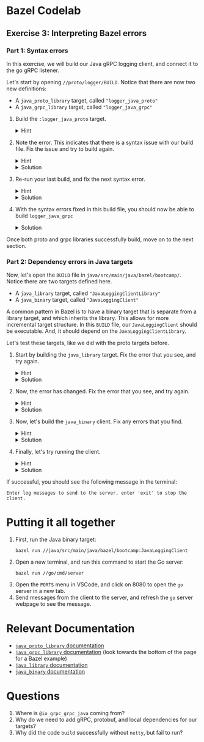 # Bazel Codelab

## Exercise 3: Interpreting Bazel errors
### Part 1: Syntax errors
In this exercise, we will build our Java gRPC logging client, and connect it to the go gRPC listener.

Let's start by opening `//proto/logger/BUILD`. Notice that there are now two new definitions:
* A `java_proto_library` target, called `"logger_java_proto"`
* A `java_grpc_library` target, called `"logger_java_grpc"`

1. Build the `:logger_java_proto` target.
   <details><summary>Hint</summary>

    ```
    bazel build //proto/logger:logger_java_proto
    ```
   </details>
1. Note the error. This indicates that there is a syntax issue with our build file. Fix the issue and try to build again.
   <details><summary>Hint</summary>

   Is `java_grpc_library` properly imported?
   </details>

   <details><summary>Solution</summary>

   Uncomment line 4 of `//proto/logger/BUILD`
   </details>

1. Re-run your last build, and fix the next syntax error. 
   <details><summary>Hint</summary>

   It looks like we are missing a field in a different target in this file. What should the dependencies of `logger_java_grpc` look like? Check the documentation section at the bottom if you need help with the syntax for this rule.
   </details>
   
   <details><summary>Solution</summary>
   
   Add the following line to `logger_java_grpc` under `srcs` (line 34), and rebuild `logger_java_proto`.
   ```
       deps = [":logger_java_proto"],
   ```
   </details>


1. With the syntax errors fixed in this build file, you should now be able to build `logger_java_grpc`
   <details><summary>Solution</summary>

   ```
   bazel build //proto/logger:logger_java_grpc
   ```
   </details>

Once both proto and grpc libraries successfully build, move on to the next section.

### Part 2: Dependency errors in Java targets

Now, let's open the `BUILD` file in `java/src/main/java/bazel/bootcamp/`. Notice there are two targets defined here.
* A `java_library` target, called `"JavaLoggingClientLibrary"`
* A `java_binary` target, called `"JavaLoggingClient"`

A common pattern in Bazel is to have a binary target that is separate from a library target, and which inherits the library. This allows for more incremental target structure. In this `BUILD` file, our `JavaLoggingClient` should be executable. And, it should depend on the `JavaLoggingClientLibrary`.

Let's test these targets, like we did with the proto targets before.

1. Start by building the `java_library` target. Fix the error that you see, and try again.
   <details><summary>Hint</summary>

   ```
   bazel build //java/src/main/java/bazel/bootcamp:JavaLoggingClientLibrary
   ```

   Look at the first line of the error. Looks like we have a syntax error right before line 9.
   </details>
   <details><summary>Solution</summary>

   Add a comma to the end of line 8 in `java/src/main/java/bazel/bootcamp/BUILD`. Then run this command:

   ```
   bazel build //java/src/main/java/bazel/bootcamp:JavaLoggingClientLibrary
   ```
   </details>
   

1. Now, the error has changed. Fix the error that you see, and try again.

   <details><summary>Hint</summary>

   Look at the bold error, near the middle. This time, the suggestions are quite helpful. However, `//proto/logger:logger_proto` is just a descriptor. Is there a Java proto library that you can add instead?
   </details>

   <details><summary>Solution</summary>

   Add the suggested dependencies to `JavaLoggingClientLibrary`:
   ```
         "//proto/logger:logger_java_proto",
         "@io_grpc_grpc_java//api",
   ```
   And then run this command:
   ```
   bazel build //java/src/main/java/bazel/bootcamp:JavaLoggingClientLibrary
   ```
   </details>

1. Now, let's build the `java_binary` client. Fix any errors that you find.

   <details><summary>Hint</summary>
   
   Looks like we have a missing dependency. You might have noticed that the client's dependency list is empty. What target contains the definition for the symbol that is missing?

   </details>

   <details><summary>Solution</summary>

    In the Java `BUILD` file, find the line that contains the following contents:
    ```
    # Add the library from above
    ```

    Replace with the following:
    ```
    ":JavaLoggingClientLibrary",
    ```
   </details>
1. Finally, let's try running the client.

   <details><summary>Hint</summary>

   The error mentions needing a runtime library. Is there a dependency in the comments at the top of the Java `BUILD` file that looks like a good fix for this error?
   </details>

   <details><summary>Solution</summary>

   First, run the following command to see the error:
   ```
   bazel run //java/src/main/java/bazel/bootcamp:JavaLoggingClient
   ```
   You will likely have gotten an error about a missing channel service provider. This is a runtime dependency required by gRPC. Add the following to our Java `BUILD` file, below `deps`:
   ```
    runtime_deps = ["@io_grpc_grpc_java//netty"],
   ```
   Run the command again. It should succeed this time.
   </details>
   
If successful, you should see the following message in the terminal:
```
Enter log messages to send to the server, enter 'exit' to stop the client.
```


Putting it all together
===

1. First, run the Java binary target:
   ```
   bazel run //java/src/main/java/bazel/bootcamp:JavaLoggingClient
   ```
1. Open a new terminal, and run this command to start the Go server:
   ```
   bazel run //go/cmd/server
   ```
1. Open the `PORTS` menu in VSCode, and click on 8080 to open the `go` server in a new tab.
1. Send messages from the client to the server, and refresh the `go` server webpage to see the message.

Relevant Documentation
=====
- [`java_proto_library` documentation](https://docs.bazel.build/versions/master/be/java.html#java_proto_library)
- [`java_grpc_library` documentation](https://grpc.io/docs/reference/java/generated-code.html) (look towards the bottom of the page for a Bazel example)
- [`java_library` documentation](https://docs.bazel.build/versions/master/be/java.html#java_library)
- [`java_binary` documentation](https://docs.bazel.build/versions/master/be/java.html#java_binary)

Questions
====
1. Where is `@io_grpc_grpc_java` coming from?
2. Why do we need to add gRPC, protobuf, and local dependencies for our targets?
3. Why did the code `build` successfully without `netty`, but fail to run?
